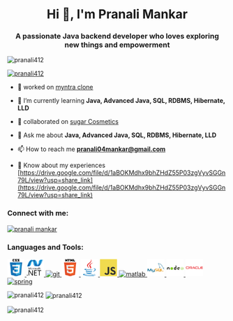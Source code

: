 <h1 align="center">Hi 👋, I'm Pranali Mankar</h1>
<h3 align="center">A passionate Java backend developer who loves exploring new things and empowerment</h3>

<p align="left"> <img src="https://komarev.com/ghpvc/?username=pranali412&label=Profile%20views&color=0e75b6&style=flat" alt="pranali412" /> </p>

<p align="left"> <a href="https://github.com/ryo-ma/github-profile-trophy"><img src="https://github-profile-trophy.vercel.app/?username=pranali412" alt="pranali412" /></a> </p>

- 🔭 worked on [myntra clone](https://idyllic-parfait-368c9f.netlify.app/)

- 🌱 I’m currently learning **Java, Advanced Java, SQL, RDBMS, Hibernate, LLD**

- 👯 collaborated on [sugar Cosmetics](https://steady-empanada-83da41.netlify.app/)

- 💬 Ask me about **Java, Advanced Java, SQL, RDBMS, Hibernate, LLD**

- 📫 How to reach me **pranali04mankar@gmail.com**

- 📄 Know about my experiences [https://drive.google.com/file/d/1aBOKMdhx9bhZHdZ55P03zgVyvSGGn79L/view?usp=share_link](https://drive.google.com/file/d/1aBOKMdhx9bhZHdZ55P03zgVyvSGGn79L/view?usp=share_link)

<h3 align="left">Connect with me:</h3>
<p align="left">
<a href="https://linkedin.com/in/pranali mankar" target="blank"><img align="center" src="https://raw.githubusercontent.com/rahuldkjain/github-profile-readme-generator/master/src/images/icons/Social/linked-in-alt.svg" alt="pranali mankar" height="30" width="40" /></a>
</p>

<h3 align="left">Languages and Tools:</h3>
<p align="left"> <a href="https://www.w3schools.com/css/" target="_blank" rel="noreferrer"> <img src="https://raw.githubusercontent.com/devicons/devicon/master/icons/css3/css3-original-wordmark.svg" alt="css3" width="40" height="40"/> </a> <a href="https://dotnet.microsoft.com/" target="_blank" rel="noreferrer"> <img src="https://raw.githubusercontent.com/devicons/devicon/master/icons/dot-net/dot-net-original-wordmark.svg" alt="dotnet" width="40" height="40"/> </a> <a href="https://git-scm.com/" target="_blank" rel="noreferrer"> <img src="https://www.vectorlogo.zone/logos/git-scm/git-scm-icon.svg" alt="git" width="40" height="40"/> </a> <a href="https://www.w3.org/html/" target="_blank" rel="noreferrer"> <img src="https://raw.githubusercontent.com/devicons/devicon/master/icons/html5/html5-original-wordmark.svg" alt="html5" width="40" height="40"/> </a> <a href="https://www.java.com" target="_blank" rel="noreferrer"> <img src="https://raw.githubusercontent.com/devicons/devicon/master/icons/java/java-original.svg" alt="java" width="40" height="40"/> </a> <a href="https://developer.mozilla.org/en-US/docs/Web/JavaScript" target="_blank" rel="noreferrer"> <img src="https://raw.githubusercontent.com/devicons/devicon/master/icons/javascript/javascript-original.svg" alt="javascript" width="40" height="40"/> </a> <a href="https://www.mathworks.com/" target="_blank" rel="noreferrer"> <img src="https://upload.wikimedia.org/wikipedia/commons/2/21/Matlab_Logo.png" alt="matlab" width="40" height="40"/> </a> <a href="https://www.mysql.com/" target="_blank" rel="noreferrer"> <img src="https://raw.githubusercontent.com/devicons/devicon/master/icons/mysql/mysql-original-wordmark.svg" alt="mysql" width="40" height="40"/> </a> <a href="https://nodejs.org" target="_blank" rel="noreferrer"> <img src="https://raw.githubusercontent.com/devicons/devicon/master/icons/nodejs/nodejs-original-wordmark.svg" alt="nodejs" width="40" height="40"/> </a> <a href="https://www.oracle.com/" target="_blank" rel="noreferrer"> <img src="https://raw.githubusercontent.com/devicons/devicon/master/icons/oracle/oracle-original.svg" alt="oracle" width="40" height="40"/> </a> <a href="https://spring.io/" target="_blank" rel="noreferrer"> <img src="https://www.vectorlogo.zone/logos/springio/springio-icon.svg" alt="spring" width="40" height="40"/> </a> </p>

<p><img align="left" src="https://github-readme-stats.vercel.app/api/top-langs?username=pranali412&show_icons=true&locale=en&layout=compact" alt="pranali412" /></p>

<p>&nbsp;<img align="center" src="https://github-readme-stats.vercel.app/api?username=pranali412&show_icons=true&locale=en" alt="pranali412" /></p>

<p><img align="center" src="https://github-readme-streak-stats.herokuapp.com/?user=pranali412&" alt="pranali412" /></p>

